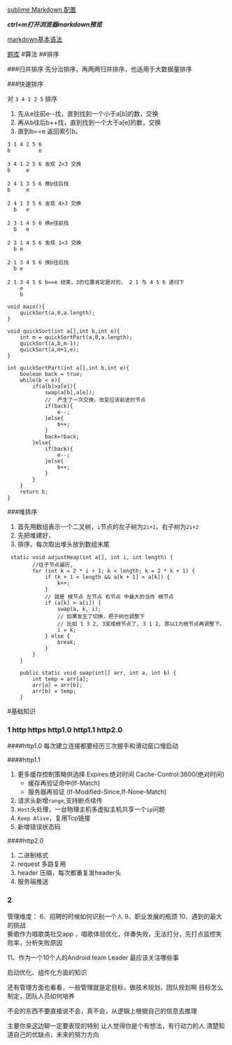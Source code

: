 [sublime Markdown 配置](https://blog.csdn.net/qq_20011607/article/details/81370236)

***ctrl+m打开浏览器markdown预览***

[markdown基本语法](https://www.jianshu.com/p/191d1e21f7ed)

[题库](https://m.toutiaocdn.com/group/6768788930197193227/?app=news_article_lite&timestamp=1579396865&req_id=202001190921050101290260402E13A4CB&group_id=6768788930197193227)
#算法
##排序

###归并排序
先分治排序，再两两归并排序，也适用于大数据量排序

###快速排序

对 `3 4 1 2 5` 排序

1. 先从e往前e--找，直到找到一个小于a[b]的数，交换
2. 再从b往后b++找，直到找到一个大于a[e]的数，交换
3. 直到b==e 返回索引b。

```
3 1 4 2 5 6
b         e

3 4 1 2 5 6 发现 2<3 交换
b     e

2 4 1 3 5 6 换b往后找
b     e

2 4 1 3 5 6 发现 4>3 交换
  b   e

2 3 1 4 5 6 换e往前找
  b   e

2 3 1 4 5 6 发现 1<3 交换
  b e

2 1 3 4 5 6 换b往后找
  b e

2 1 3 4 5 6 b==e 结束，3的位置肯定是对的， 2 1 与 4 5 6 递归下
    e
    b
```

```
void main(){
	quickSort(a,0,a.length);
}

void quickSort(int a[],int b,int e){
	int m = quickSortPart(a,0,a.length);
	quickSort(a,b,m-1);
	quickSort(a,m+1,e);
}

int quickSortPart(int a[],int b,int e){
	boolean back = true;
	while(b < e){
		if(a[b]>a[e]){
			swap(a[b],a[e]);
            //  产生了一次交换，改变应该前进的节点
			if(back){
				e--;
			}else{
				b++;
			}
			back=!back;
		}else{
			if(back){
				e--;
			}else{
				b++;
			}
		}
	}
	return b;
}
```

###堆排序
1. 首先用数组表示一个二叉树，`i`节点的左子树为`2i+1`，右子树为`2i+2`
2. 先把堆建好，
3. 排序，每次取出堆头放到数组末尾

```
 static void adjustHeap(int a[], int i, int length) {
        //往子节点遍历,
        for (int k = 2 * i + 1; k < length; k = 2 * k + 1) {
            if (k + 1 < length && a[k + 1] > a[k]) {
                k++;
            }
            // 就是 根节点 左节点 右节点 中最大的当作 根节点
            if (a[k] > a[i]) {
                swap(a, k, i);
                // 如果发生了切换，把子树也调整下
                // 比如 1 3 2, 3变成根节点了, 3 1 2, 那以1为根节点再调整下。
                i = k;
            } else {
                break;
            }
        }
    }

    public static void swap(int[] arr, int a, int b) {
        int temp = arr[a];
        arr[a] = arr[b];
        arr[b] = temp;
    }
```

#基础知识
### 1 http https http1.0 http1.1 http2.0
####http1.0 
每次建立连接都要经历三次握手和滑动窗口慢启动
 
####http1.1 
1. 更多缓存控制策略供选择 Expires:绝对时间 Cache-Control:3600(绝对时间) 
    * 缓存再验证命中(If-Match)
    * 服务器再验证 (If-Modified-Since,If-None-Match)
2. 请求头新增`range`,支持断点续传
3. `Host`头处理，一台物理主机多虚拟主机共享一个`ip`问题
4. `Keep Alive`，复用Tcp链接
5. 新增错误状态码

####http2.0
1. 二进制格式
2.  request 多路复用
3.  header 压缩，每次都重复发header头
4.  服务端推送

### 2 

管理维度：
6、招聘的时候如何识别一个人
9、职业发展的瓶颈
10、遇到的最大的挑战  
    撕歌作为唱歌类社交app ，唱歌体验优化，伴奏失败，无法打分，先打点监控失败率，分析失败原因
    
11、作为一个10个人的Android team Leader 最应该关注哪些事

启动优化、组件化方面的知识

还有管理方面也看看，一般管理就是定目标，做技术规划，团队规划啊
目标怎么制定，团队人员如何培养

不会的东西不要直接说不会，真不会，从逻辑上根据自己的信息去推理

主要你来这边聊一定要表现的特别
让人觉得你是个有想法，有行动力的人
清楚知道自己的优缺点，未来的努力方向